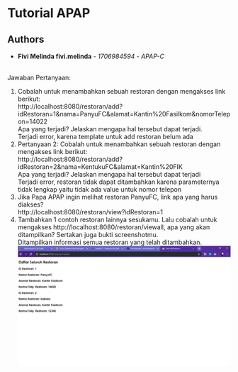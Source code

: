 # Tutorial APAP
## Authors
* **Fivi Melinda fivi.melinda** - *1706984594* - *APAP-C*

<br>Jawaban Pertanyaan:
1. Cobalah untuk menambahkan sebuah restoran dengan mengakses link berikut:
<br>http://localhost:8080/restoran/add?idRestoran=1&nama=PanyuFC&alamat=Kantin%20Fasilkom&nomorTelepon=14022
<br>Apa yang terjadi? Jelaskan mengapa hal tersebut dapat terjadi.
<br>Terjadi error, karena template untuk add restoran belum ada
2. Pertanyaan 2: Cobalah untuk menambahkan sebuah restoran dengan mengakses link berikut:
<br>http://localhost:8080/restoran/add?idRestoran=2&nama=KentukuFC&alamat=Kantin%20FIK
<br>Apa yang terjadi? Jelaskan mengapa hal tersebut dapat terjadi
<br>Terjadi error, restoran tidak dapat ditambahkan karena parameternya tidak lengkap yaitu tidak ada value untuk nomor telepon
3. Jika Papa APAP ingin melihat restoran PanyuFC, link apa yang harus
diakses?
<br>http://localhost:8080/restoran/view?idRestoran=1
4. Tambahkan 1 contoh restoran lainnya sesukamu. Lalu cobalah untuk mengakses http://localhost:8080/restoran/viewall, apa yang akan ditampilkan? Sertakan juga bukti screenshotmu.
<br>Ditampilkan informasi semua restoran yang telah ditambahkan.
![Bukti Screenshot](BuktiScreenshot.PNG)